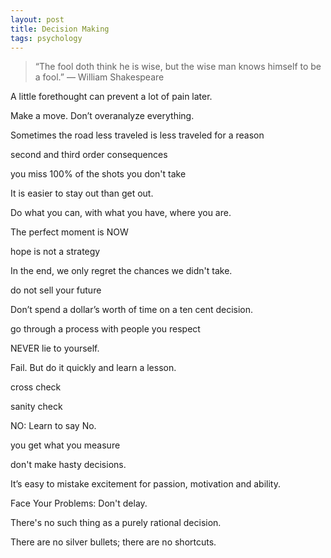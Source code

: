 ```yaml
---
layout: post
title: Decision Making 
tags: psychology
---
```

 
> “The fool doth think he is wise, but the wise man knows himself to be a fool.”
― William Shakespeare

 A little forethought can prevent a lot of pain later.

 Make a move. Don’t overanalyze everything.

 Sometimes the road less traveled is less traveled for a reason

 second and third order consequences

 you miss 100% of the shots you don't take

 It is easier to stay out than get out.

 Do what you can, with what you have, where you are.

 The perfect moment is NOW

 hope is not a strategy

 In the end, we only regret the chances we didn't take.

 do not sell your future

 Don’t spend a dollar’s worth of time on a ten cent decision.

 go through a process with people you respect

 NEVER lie to yourself.

 Fail. But do it quickly and learn a lesson.

 cross check

sanity check

NO: Learn to say No.

you get what you measure

don't make hasty decisions.

It’s easy to mistake excitement for passion, motivation and ability.

Face Your Problems: Don't delay.

There's no such thing as a purely rational decision. 

There are no silver bullets; there are no shortcuts.

